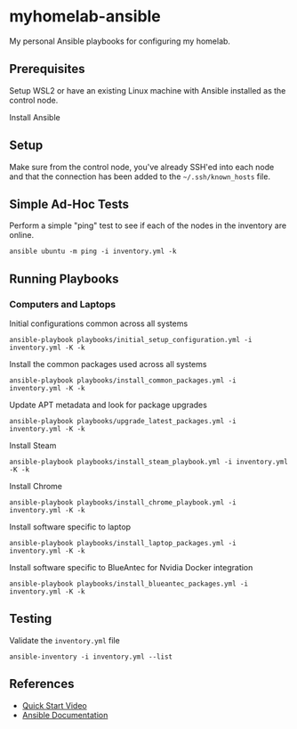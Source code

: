 # myhomelab-ansible

My personal Ansible playbooks for configuring my homelab.

## Prerequisites

Setup WSL2 or have an existing Linux machine with Ansible installed as the control node.

Install Ansible

## Setup

Make sure from the control node, you've already SSH'ed into each node
and that the connection has been added to the `~/.ssh/known_hosts` file.

## Simple Ad-Hoc Tests

Perform a simple "ping" test to see if each of the nodes in the inventory are online.

```shell
ansible ubuntu -m ping -i inventory.yml -k
```

## Running Playbooks

### Computers and Laptops

Initial configurations common across all systems

```shell
ansible-playbook playbooks/initial_setup_configuration.yml -i inventory.yml -K -k
```

Install the common packages used across all systems

```shell
ansible-playbook playbooks/install_common_packages.yml -i inventory.yml -K -k
```

Update APT metadata and look for package upgrades

```shell
ansible-playbook playbooks/upgrade_latest_packages.yml -i inventory.yml -K -k
```

Install Steam

```shell
ansible-playbook playbooks/install_steam_playbook.yml -i inventory.yml -K -k
```

Install Chrome

```shell
ansible-playbook playbooks/install_chrome_playbook.yml -i inventory.yml -K -k
```

Install software specific to laptop

```shell
ansible-playbook playbooks/install_laptop_packages.yml -i inventory.yml -K -k
```

Install software specific to BlueAntec for Nvidia Docker integration

```shell
ansible-playbook playbooks/install_blueantec_packages.yml -i inventory.yml -K -k
```

## Testing

Validate the `inventory.yml` file

```shell
ansible-inventory -i inventory.yml --list
```

## References

* [Quick Start Video](https://www.ansible.com/resources/videos/quick-start-video)
* [Ansible Documentation](https://docs.ansible.com/)
